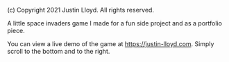 (c) Copyright 2021 Justin Lloyd. All rights reserved.

A little space invaders game I made for a fun side project and as a portfolio piece.

You can view a live demo of the game at https://justin-lloyd.com. Simply scroll to the bottom and to the right.
